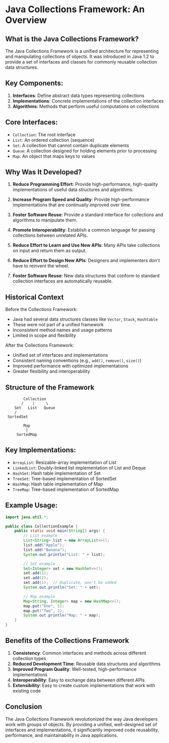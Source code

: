# Java Collections Framework: An Overview

## What is the Java Collections Framework?

The Java Collections Framework is a unified architecture for representing and manipulating collections of objects. It was introduced in Java 1.2 to provide a set of interfaces and classes for commonly reusable collection data structures.

## Key Components:

1. **Interfaces**: Define abstract data types representing collections
2. **Implementations**: Concrete implementations of the collection interfaces
3. **Algorithms**: Methods that perform useful computations on collections

## Core Interfaces:

- `Collection`: The root interface
- `List`: An ordered collection (sequence)
- `Set`: A collection that cannot contain duplicate elements
- `Queue`: A collection designed for holding elements prior to processing
- `Map`: An object that maps keys to values

## Why Was It Developed?

1. **Reduce Programming Effort**: Provide high-performance, high-quality implementations of useful data structures and algorithms.

2. **Increase Program Speed and Quality**: Provide high-performance implementations that are continually improved over time.

3. **Foster Software Reuse**: Provide a standard interface for collections and algorithms to manipulate them.

4. **Promote Interoperability**: Establish a common language for passing collections between unrelated APIs.

5. **Reduce Effort to Learn and Use New APIs**: Many APIs take collections on input and return them as output.

6. **Reduce Effort to Design New APIs**: Designers and implementers don't have to reinvent the wheel.

7. **Foster Software Reuse**: New data structures that conform to standard collection interfaces are automatically reusable.

## Historical Context

Before the Collections Framework:
- Java had several data structures classes like `Vector`, `Stack`, `Hashtable`
- These were not part of a unified framework
- Inconsistent method names and usage patterns
- Limited in scope and flexibility

After the Collections Framework:
- Unified set of interfaces and implementations
- Consistent naming conventions (e.g., `add()`, `remove()`, `size()`)
- Improved performance with optimized implementations
- Greater flexibility and interoperability

## Structure of the Framework

```
        Collection
       /    |     \
    Set   List   Queue
    /
 SortedSet
```

```
        Map
         |
     SortedMap
```

## Key Implementations:

- `ArrayList`: Resizable-array implementation of List
- `LinkedList`: Doubly-linked list implementation of List and Deque
- `HashSet`: Hash table implementation of Set
- `TreeSet`: Tree-based implementation of SortedSet
- `HashMap`: Hash table implementation of Map
- `TreeMap`: Tree-based implementation of SortedMap

## Example Usage:

```java
import java.util.*;

public class CollectionExample {
    public static void main(String[] args) {
        // List example
        List<String> list = new ArrayList<>();
        list.add("Apple");
        list.add("Banana");
        System.out.println("List: " + list);

        // Set example
        Set<Integer> set = new HashSet<>();
        set.add(1);
        set.add(2);
        set.add(1);  // Duplicate, won't be added
        System.out.println("Set: " + set);

        // Map example
        Map<String, Integer> map = new HashMap<>();
        map.put("One", 1);
        map.put("Two", 2);
        System.out.println("Map: " + map);
    }
}
```

## Benefits of the Collections Framework

1. **Consistency**: Common interfaces and methods across different collection types
2. **Reduced Development Time**: Reusable data structures and algorithms
3. **Improved Program Quality**: Well-tested, high-performance implementations
4. **Interoperability**: Easy to exchange data between different APIs
5. **Extensibility**: Easy to create custom implementations that work with existing code

## Conclusion

The Java Collections Framework revolutionized the way Java developers work with groups of objects. By providing a unified, well-designed set of interfaces and implementations, it significantly improved code reusability, performance, and maintainability in Java applications.